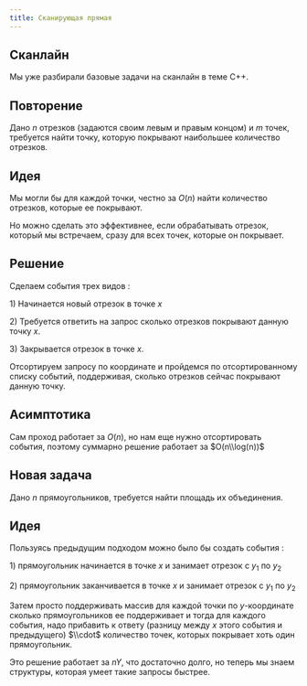 ```yaml
---
title: Сканирующая прямая
---
```


## Сканлайн

Мы уже разбирали базовые задачи на сканлайн в теме С++.

## Повторение

Дано $n$ отрезков (задаются своим левым и правым концом) и $m$ точек,
требуется найти точку, которую покрывают наибольшее количество
отрезков.

## Идея

Мы могли бы для каждой точки, честно за $O(n)$ найти количество
отрезков, которые ее покрывают.

Но можно сделать это эффективнее, если обрабатывать отрезок, который мы
встречаем, сразу для всех точек, которые он покрывает.

## Решение

Сделаем события трех видов :

1\) Начинается новый отрезок в точке $x$

2\) Требуется ответить на запрос сколько отрезков покрывают данную точку
$x$.

3\) Закрывается отрезок в точке $x$.

Отсортируем запросу по координате и пройдемся по отсортированному списку
событий, поддерживая, сколько отрезков сейчас покрывают данную точку.

## Асимптотика

Сам проход работает за $O(n)$, но нам еще нужно отсортировать события,
поэтому суммарно решение работает за $O(n\\log(n))$

## Новая задача

Дано $n$ прямоугольников, требуется найти площадь их объединения.

## Идея

Пользуясь предыдущим подходом можно было бы создать события :

1\) прямоугольник начинается в точке $x$ и занимает отрезок с $y_{1}$
по $y_{2}$

2\) прямоугольник заканчивается в точке $x$ и занимает отрезок с
$y_{1}$ по $y_{2}$

Затем просто поддерживать массив для каждой точки по $y$-координате
сколько прямоугольников ее поддерживает и тогда для каждого
события, надо прибавить к ответу (разницу между $x$ этого события
и предыдущего) $\\cdot$ количество точек, которых покрывает хоть один
прямоугольник.

Это решение работает за $nY$, что достаточно долго, но теперь мы знаем
структуры, которая умеет такие запросы быстрее.
